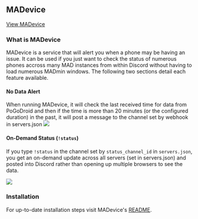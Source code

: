 ## MADevice

[View MADevice](https://github.com/georgeherby/MADevice)

### What is MADevice
MADevice is a service that will alert you when a phone may be having an issue. It can be used if you just want to check the status of numerous phones accross many MAD instances from within Discord without having to load numerous MADmin windows. The following two sections detail each feature available.

#### No Data Alert
When running MADevice, it will check the last received time for data from PoGoDroid and then if the time is more than 20 minutes (or the configured duration) in the past, it will post a message to the channel set by webhook in servers.json
![](../_static/madevice/alert.png)

#### On-Demand Status (`!status`)
If you type `!status` in the channel set by `status_channel_id` in `servers.json`, you get an on-demand update across all servers (set in servers.json) and posted into Discord rather than opening up multiple browsers to see the data.

![](../_static/madevice/status.png)

### Installation
For up-to-date installation steps visit MADevice's [README](https://github.com/georgeherby/MADevice).
